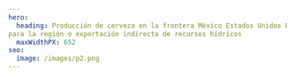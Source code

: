 ```yaml
---
hero:
  heading: Producción de cerveza en la frontera México Estados Unidos Estrategia de desarrollo sustentable
para la región o exportación indirecta de recursos hídricos
  maxWidthPX: 652
seo:
  image: /images/p2.png
---
```

